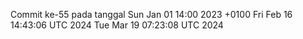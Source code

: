 Commit ke-55 pada tanggal Sun Jan 01 14:00 2023 +0100
Fri Feb 16 14:43:06 UTC 2024
Tue Mar 19 07:23:08 UTC 2024
